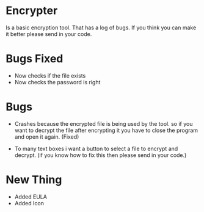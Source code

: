 # Encrypter
Is a basic encryption tool. That has a log of bugs. If you think you can make it better please send in your code.

# Bugs Fixed

- Now checks if the file exists
- Now checks the password is right

# Bugs

- Crashes because the encrypted file is being used by the tool. so if you want to decrypt the file after encrypting it you have
to close the program and open it again. (Fixed)

- To many text boxes i want a button to select a file to encrypt and decrypt.
(if you know how to fix this then please send in your code.)

# New Thing
- Added EULA
- Added Icon
